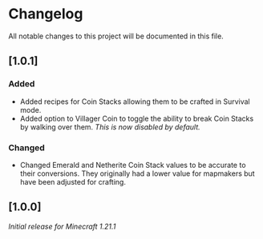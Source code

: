 # Changelog

All notable changes to this project will be documented in this file.

## [1.0.1]

### Added

- Added recipes for Coin Stacks allowing them to be crafted in Survival mode.
- Added option to Villager Coin to toggle the ability to break Coin Stacks by walking over them. _This is now disabled by default._

### Changed

- Changed Emerald and Netherite Coin Stack values to be accurate to their conversions. 
They originally had a lower value for mapmakers but have been adjusted for crafting.

## [1.0.0]

_Initial release for Minecraft 1.21.1_